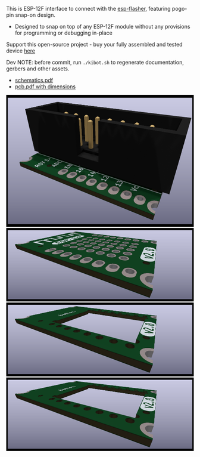 This is ESP-12F interface to connect with the [esp-flasher](http://esp-flasher.makerspace.lt/repo), featuring pogo-pin snap-on design.

* Designed to snap on top of any ESP-12F module without any provisions for programming or debugging in-place


Support this open-source project - buy your fully assembled and tested device [here](http://esp-12f.makerspace.lt/shop)


Dev NOTE: before commit, run `./kibot.sh` to regenerate documentation, gerbers and other assets.

* [schematics.pdf](gen/schematics.pdf)
* [pcb.pdf with dimensions](gen/pcb.pdf)


![PCB 3d main](gen/img_pcb_3d_main_top.png)
![PCB 3d main](gen/img_pcb_3d_main_mag.png)
![PCB 3d main](gen/img_pcb_3d_main_bot.png)
![PCB 3d main](gen/img_pcb_3d_main_bot.png)



